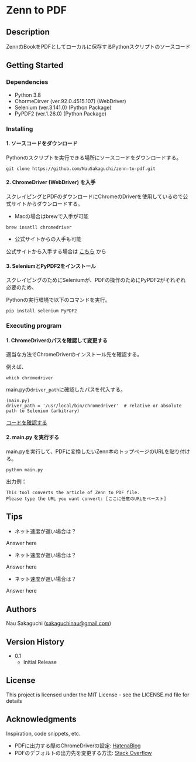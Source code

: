 # Zenn to PDF

## Description

ZennのBookをPDFとしてローカルに保存するPythonスクリプトのソースコード

## Getting Started

### Dependencies

* Python 3.8
* ChormeDirver (ver.92.0.4515.107) (WebDriver) 
* Selenium (ver.3.141.0) (Python Package)
* PyPDF2 (ver.1.26.0) (Python Package)

### Installing

#### 1. ソースコードをダウンロード

Pythonのスクリプトを実行できる場所にソースコードをダウンロードする。
```
git clone https://github.com/NauSakaguchi/zenn-to-pdf.git
```

#### 2. ChromeDriver (WebDriver) を入手

スクレイピングとPDFのダウンロードにChromeのDriverを使用しているので公式サイトからダウンロードする。

* Macの場合はbrewで入手が可能
```
brew insatll chromedriver
```

* 公式サイトからの入手も可能

公式サイトから入手する場合は [こちら](https://chromedriver.chromium.org/downloads) から

#### 3. SeleniumとPyPDF2をインストール

スクレイピングのためにSeleniumが、PDFの操作のためにPyPDF2がそれぞれ必要のため、

Pythonの実行環境で以下のコマンドを実行。

```
pip install selenium PyPDF2
```

### Executing program

#### 1. ChromeDriverのパスを確認して変更する

適当な方法でChromeDriverのインストール先を確認する。

例えば、
```
which chromedriver
```

main.pyの`driver_path`に確認したパスを代入する。

```
(main.py)
driver_path = '/usr/local/bin/chromedriver'  # relative or absolute path to Selenium (arbitrary)
```

[コードを確認する](https://github.com/NauSakaguchi/zenn-to-pdf/blob/4235fe76d37f56db71dd24088c4c62353b1cca03/main.py#L26)

#### 2. main.py を実行する
main.pyを実行して、PDFに変換したいZenn本のトップページのURLを貼り付ける。
```
python main.py
```
出力例：
```
This tool converts the article of Zenn to PDF file.
Please type the URL you want convert: [ここに任意のURLをペースト]
```
## Tips
* ネット速度が遅い場合は？

Answer here

* ネット速度が遅い場合は？

Answer here

* ネット速度が遅い場合は？

Answer here

## Authors

Nau Sakaguchi
([sakaguchinau@gmail.com](mailto:sakaguchinau@gmail.com))

## Version History

* 0.1
    * Initial Release

## License

This project is licensed under the MIT License - see the LICENSE.md file for details

## Acknowledgments

Inspiration, code snippets, etc.
* PDFに出力する際のChromeDriverの設定: [HatenaBlog](https://degitalization.hatenablog.jp/entry/2021/03/13/102805)
* PDFのデフォルトの出力先を変更する方法: [Stack Overflow](https://stackoverflow.com/questions/54578876/selenium-chrome-save-as-pdf-change-download-folder)
